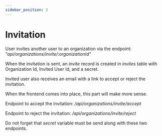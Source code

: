 ```yaml
---
sidebar_position: 2
---
```


# Invitation

User invites another user to an organization via the endpoint: _"api/organizations/invite/:organizationId"_

When the invitation is sent, an _invite_ record is created in _invites_ table with Organization Id, Invited User Id, and a secret.

Invited user also receives an email with a link to accept or reject the invitation.

When the frontend comes into place, this part will make more sense.

Endpoint to accept the invitation: _/api/organizations/invite/accept_

Endpoint to reject the invitation: _/api/organizations/invite/reject_

Do not forget that _secret_ variable must be send along with these two endpoints.
